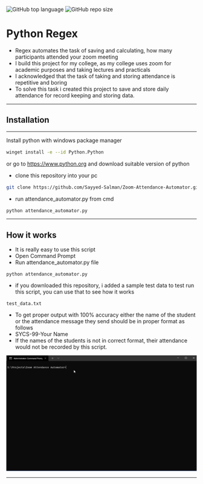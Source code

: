 ![GitHub top language](https://img.shields.io/github/languages/top/Sayyed-Salman/Zoom-Attendance-Automator?style=plastic) 
![GitHub repo size](https://img.shields.io/github/repo-size/Sayyed-Salman/Zoom-Attendance-Automator?style=plastic)

# Python Regex

- Regex automates the task of saving and calculating, how many participants attended your zoom meeting
- I build this project for my college, as my college uses zoom for academic purposes and taking lectures and practicals
- I acknowledged that the task of taking and storing attendance is repetitive and boring
- To solve this task i created this project to save and store daily attendance for record keeping and storing data.

<hr>

## Installation

<hr>
Install python with windows package manager

```bash
winget install -e --id Python.Python
```

or go to https://www.python.org and download suitable version of python

- clone this repository into your pc

```bash
git clone https://github.com/Sayyed-Salman/Zoom-Attendance-Automator.git
```

- run attendance_automator.py from cmd

```bash
python attendance_automator.py
```

<hr>

## How it works

- It is really easy to use this script
- Open Command Prompt
- Run attendance_automator.py file

```
python attendance_automator.py
```

- if you downloaded this repository, i added a sample test data to test run this script, you can use that to see how it works

```
test_data.txt
```

- To get proper output with 100% accuracy either the name of the student or the attendance message they send should be in proper format as follows
- SYCS-99-Your Name
- If the names of the students is not in correct format, their attendance would not be recorded by this script.

<img src="./Screenshots/Animation.gif">

<hr>
